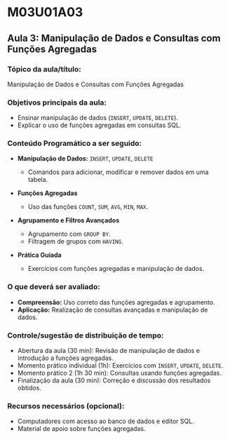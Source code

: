 # M03U01A03

## **Aula 3: Manipulação de Dados e Consultas com Funções Agregadas**

### **Tópico da aula/título:**

Manipulação de Dados e Consultas com Funções Agregadas

### **Objetivos principais da aula:**

- Ensinar manipulação de dados (`INSERT`, `UPDATE`, `DELETE`).
- Explicar o uso de funções agregadas em consultas SQL.

### **Conteúdo Programático a ser seguido:**

- **Manipulação de Dados:** `INSERT`, `UPDATE`, `DELETE`
  - Comandos para adicionar, modificar e remover dados em uma tabela.

- **Funções Agregadas**
  - Uso das funções `COUNT`, `SUM`, `AVG`, `MIN`, `MAX`.

- **Agrupamento e Filtros Avançados**
  - Agrupamento com `GROUP BY`.
  - Filtragem de grupos com `HAVING`.

- **Prática Guiada**
  - Exercícios com funções agregadas e manipulação de dados.

### **O que deverá ser avaliado:**

- **Compreensão:** Uso correto das funções agregadas e agrupamento.
- **Aplicação:** Realização de consultas avançadas e manipulação de dados.

### **Controle/sugestão de distribuição de tempo:**

- Abertura da aula (30 min): Revisão de manipulação de dados e introdução a funções agregadas.
- Momento prático individual (1h): Exercícios com `INSERT`, `UPDATE`, `DELETE`.
- Momento prático 2 (1h 30 min): Consultas usando funções agregadas.
- Finalização da aula (30 min): Correção e discussão dos resultados obtidos.

### **Recursos necessários (opcional):**

- Computadores com acesso ao banco de dados e editor SQL.
- Material de apoio sobre funções agregadas.
